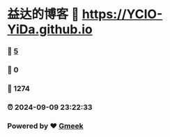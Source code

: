 # 益达的博客 :link: https://YCIO-YiDa.github.io 
### :page_facing_up: [5](https://YCIO-YiDa.github.io/tag.html) 
### :speech_balloon: 0 
### :hibiscus: 1274 
### :alarm_clock: 2024-09-09 23:22:33 
### Powered by :heart: [Gmeek](https://github.com/Meekdai/Gmeek)
